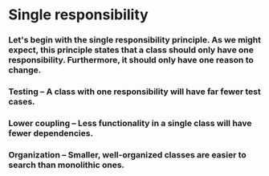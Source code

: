 # Single responsibility
### Let's begin with the single responsibility principle. As we might expect, this principle states that a class should only have one responsibility. Furthermore, it should only have one reason to change.

### **Testing** – A class with one responsibility will have far fewer test cases.
### **Lower** coupling – Less functionality in a single class will have fewer dependencies.
### **Organization** – Smaller, well-organized classes are easier to search than monolithic ones.